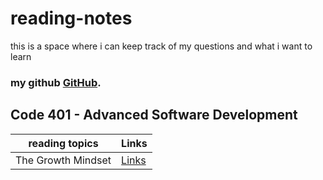 # reading-notes
this is a space where i can keep track of my questions and what i want to learn
### **my github [GitHub](https://github.com/AnasNemrawi).**
## Code 401 - Advanced Software Development
| reading topics     | Links                                                                                            |
|--------------------|--------------------------------------------------------------------------------------------------|
| The Growth Mindset |[Links ](https://github.com/AnasNemrawi/reading-notes/blob/main/reading-notes/TheGrowthMindset.md)|
